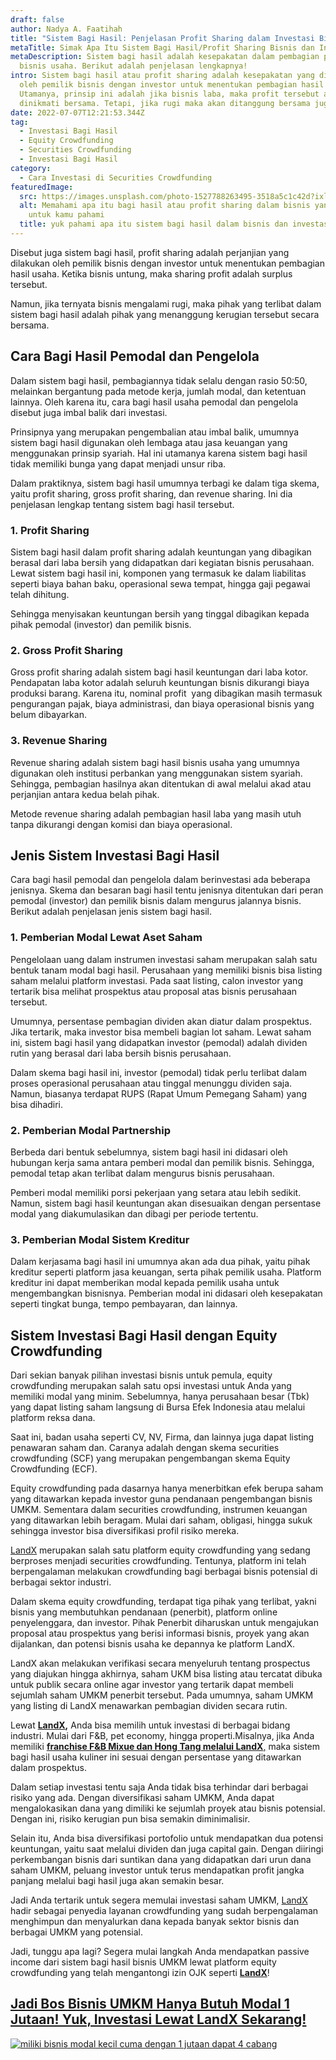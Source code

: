 ```yaml
---
draft: false
author: Nadya A. Faatihah
title: "Sistem Bagi Hasil: Penjelasan Profit Sharing dalam Investasi Bisnis"
metaTitle: Simak Apa Itu Sistem Bagi Hasil/Profit Sharing Bisnis dan Investasi
metaDescription: Sistem bagi hasil adalah kesepakatan dalam pembagian profit
  bisnis usaha. Berikut adalah penjelasan lengkapnya!
intro: Sistem bagi hasil atau profit sharing adalah kesepakatan yang dilakukan
  oleh pemilik bisnis dengan investor untuk menentukan pembagian hasil usaha.
  Utamanya, prinsip ini adalah jika bisnis laba, maka profit tersebut akan
  dinikmati bersama. Tetapi, jika rugi maka akan ditanggung bersama juga.
date: 2022-07-07T12:21:53.344Z
tag:
  - Investasi Bagi Hasil
  - Equity Crowdfunding
  - Securities Crowdfunding
  - Investasi Bagi Hasil
category:
  - Cara Investasi di Securities Crowdfunding
featuredImage:
  src: https://images.unsplash.com/photo-1527788263495-3518a5c1c42d?ixlib=rb-1.2.1&ixid=MnwxMjA3fDB8MHxwaG90by1wYWdlfHx8fGVufDB8fHx8&auto=format&fit=crop&w=908&q=80
  alt: Memahami apa itu bagi hasil atau profit sharing dalam bisnis yang penting
    untuk kamu pahami
  title: yuk pahami apa itu sistem bagi hasil dalam bisnis dan investasi
---
```

<!--StartFragment-->

Disebut juga sistem bagi hasil, profit sharing adalah perjanjian yang dilakukan oleh pemilik bisnis dengan investor untuk menentukan pembagian hasil usaha. Ketika bisnis untung, maka sharing profit adalah surplus tersebut. 

Namun, jika ternyata bisnis mengalami rugi, maka pihak yang terlibat dalam sistem bagi hasil adalah pihak yang menanggung kerugian tersebut secara bersama.

## Cara Bagi Hasil Pemodal dan Pengelola

Dalam sistem bagi hasil, pembagiannya tidak selalu dengan rasio 50:50, melainkan bergantung pada metode kerja, jumlah modal, dan ketentuan lainnya. Oleh karena itu, cara bagi hasil usaha pemodal dan pengelola disebut juga imbal balik dari investasi.

Prinsipnya yang merupakan pengembalian atau imbal balik, umumnya sistem bagi hasil digunakan oleh lembaga atau jasa keuangan yang menggunakan prinsip syariah. Hal ini utamanya karena sistem bagi hasil tidak memiliki bunga yang dapat menjadi unsur riba.

Dalam praktiknya, sistem bagi hasil umumnya terbagi ke dalam tiga skema, yaitu profit sharing, gross profit sharing, dan revenue sharing. Ini dia penjelasan lengkap tentang sistem bagi hasil tersebut.

### 1. Profit Sharing

Sistem bagi hasil dalam profit sharing adalah keuntungan yang dibagikan berasal dari laba bersih yang didapatkan dari kegiatan bisnis perusahaan. Lewat sistem bagi hasil ini, komponen yang termasuk ke dalam liabilitas seperti biaya bahan baku, operasional sewa tempat, hingga gaji pegawai telah dihitung.

Sehingga menyisakan keuntungan bersih yang tinggal dibagikan kepada pihak pemodal (investor) dan pemilik bisnis.

### 2. Gross Profit Sharing

Gross profit sharing adalah sistem bagi hasil keuntungan dari laba kotor. Pendapatan laba kotor adalah seluruh keuntungan bisnis dikurangi biaya produksi barang. Karena itu, nominal profit  yang dibagikan masih termasuk pengurangan pajak, biaya administrasi, dan biaya operasional bisnis yang belum dibayarkan.

### 3. Revenue Sharing

Revenue sharing adalah sistem bagi hasil bisnis usaha yang umumnya digunakan oleh institusi perbankan yang menggunakan sistem syariah. Sehingga, pembagian hasilnya akan ditentukan di awal melalui akad atau perjanjian antara kedua belah pihak.

Metode revenue sharing adalah pembagian hasil laba yang masih utuh tanpa dikurangi dengan komisi dan biaya operasional.

## Jenis Sistem Investasi Bagi Hasil

Cara bagi hasil pemodal dan pengelola dalam berinvestasi ada beberapa jenisnya. Skema dan besaran bagi hasil tentu jenisnya ditentukan dari peran pemodal (investor) dan pemilik bisnis dalam mengurus jalannya bisnis. Berikut adalah penjelasan jenis sistem bagi hasil.

### 1. Pemberian Modal Lewat Aset Saham

Pengelolaan uang dalam instrumen investasi saham merupakan salah satu bentuk tanam modal bagi hasil. Perusahaan yang memiliki bisnis bisa listing saham melalui platform investasi. Pada saat listing, calon investor yang tertarik bisa melihat prospektus atau proposal atas bisnis perusahaan tersebut. 

Umumnya, persentase pembagian dividen akan diatur dalam prospektus. Jika tertarik, maka investor bisa membeli bagian lot saham. Lewat saham ini, sistem bagi hasil yang didapatkan investor (pemodal) adalah dividen rutin yang berasal dari laba bersih bisnis perusahaan. 

Dalam skema bagi hasil ini, investor (pemodal) tidak perlu terlibat dalam proses operasional perusahaan atau tinggal menunggu dividen saja. Namun, biasanya terdapat RUPS (Rapat Umum Pemegang Saham) yang bisa dihadiri. 

### 2. Pemberian Modal Partnership

Berbeda dari bentuk sebelumnya, sistem bagi hasil ini didasari oleh hubungan kerja sama antara pemberi modal dan pemilik bisnis. Sehingga, pemodal tetap akan terlibat dalam mengurus bisnis perusahaan. 

Pemberi modal memiliki porsi pekerjaan yang setara atau lebih sedikit. Namun, sistem bagi hasil keuntungan akan disesuaikan dengan persentase modal yang diakumulasikan dan dibagi per periode tertentu. 

### 3. Pemberian Modal Sistem Kreditur

Dalam kerjasama bagi hasil ini umumnya akan ada dua pihak, yaitu pihak kreditur seperti platform jasa keuangan, serta pihak pemilik usaha. Platform kreditur ini dapat memberikan modal kepada pemilik usaha untuk mengembangkan bisnisnya. Pemberian modal ini didasari oleh kesepakatan seperti tingkat bunga, tempo pembayaran, dan lainnya. 

## Sistem Investasi Bagi Hasil dengan Equity Crowdfunding

Dari sekian banyak pilihan investasi bisnis untuk pemula, equity crowdfunding merupakan salah satu opsi investasi untuk Anda yang memiliki modal yang minim. Sebelumnya, hanya perusahaan besar (Tbk) yang dapat listing saham langsung di Bursa Efek Indonesia atau melalui platform reksa dana. 

Saat ini, badan usaha seperti CV, NV, Firma, dan lainnya juga dapat listing penawaran saham dan. Caranya adalah dengan skema securities crowdfunding (SCF) yang merupakan pengembangan skema Equity Crowdfunding (ECF).

Equity crowdfunding pada dasarnya hanya menerbitkan efek berupa saham yang ditawarkan kepada investor guna pendanaan pengembangan bisnis UMKM. Sementara dalam securities crowdfunding, instrumen keuangan yang ditawarkan lebih beragam. Mulai dari saham, obligasi, hingga sukuk sehingga investor bisa diversifikasi profil risiko mereka.

[LandX](https://landx.id/) merupakan salah satu platform equity crowdfunding yang sedang berproses menjadi securities crowdfunding. Tentunya, platform ini telah berpengalaman melakukan crowdfunding bagi berbagai bisnis potensial di berbagai sektor industri.

Dalam skema equity crowdfunding, terdapat tiga pihak yang terlibat, yakni bisnis yang membutuhkan pendanaan (penerbit), platform online penyelenggara, dan investor. Pihak Penerbit diharuskan untuk mengajukan proposal atau prospektus yang berisi informasi bisnis, proyek yang akan dijalankan, dan potensi bisnis usaha ke depannya ke platform LandX. 

LandX akan melakukan verifikasi secara menyeluruh tentang prospectus yang diajukan hingga akhirnya, saham UKM bisa listing atau tercatat dibuka untuk publik secara online agar investor yang tertarik dapat membeli sejumlah saham UMKM penerbit tersebut. Pada umumnya, saham UMKM yang listing di LandX menawarkan pembagian dividen secara rutin.

Lewat **[LandX](https://landx.id/),** Anda bisa memilih untuk investasi di berbagai bidang industri. Mulai dari F&B, pet economy, hingga properti.Misalnya, jika Anda memiliki [**franchise F&B Mixue dan Hong Tang melalui LandX**,](https://app.landx.id/?utm_source=Organic+Page&utm_medium=Content+Blog&utm_campaign=BlogLandX&utm_id=Blog) maka sistem bagi hasil usaha kuliner ini sesuai dengan persentase yang ditawarkan dalam prospektus. 

Dalam setiap investasi tentu saja Anda tidak bisa terhindar dari berbagai risiko yang ada. Dengan diversifikasi saham UMKM, Anda dapat mengalokasikan dana yang dimiliki ke sejumlah proyek atau bisnis potensial. Dengan ini, risiko kerugian pun bisa semakin diminimalisir.

Selain itu, Anda bisa diversifikasi portofolio untuk mendapatkan dua potensi keuntungan, yaitu saat melalui dividen dan juga capital gain. Dengan diiringi perkembangan bisnis dari suntikan dana yang didapatkan dari urun dana saham UMKM, peluang investor untuk terus mendapatkan profit jangka panjang melalui bagi hasil juga akan semakin besar. 

Jadi Anda tertarik untuk segera memulai investasi saham UMKM, [LandX](https://landx.id/) hadir sebagai penyedia layanan crowdfunding yang sudah berpengalaman menghimpun dan menyalurkan dana kepada banyak sektor bisnis dan berbagai UMKM yang potensial. 

Jadi, tunggu apa lagi? Segera mulai langkah Anda mendapatkan passive income dari sistem bagi hasil bisnis UMKM lewat platform equity crowdfunding yang telah mengantongi izin OJK seperti **[LandX](https://landx.id/)**!

## [Jadi Bos Bisnis UMKM Hanya Butuh Modal 1 Jutaan! Yuk, Investasi Lewat LandX Sekarang!](https://app.landx.id/?utm_source=Organic+Page&utm_medium=Content+Blog&utm_campaign=BlogLandX&utm_id=Blog)

<!--StartFragment-->

[![miliki bisnis modal kecil cuma dengan 1 jutaan dapat 4 cabang ](https://accountgram-production.sfo2.cdn.digitaloceanspaces.com/landx_ghost/2021/11/jadi-owner-bisnis-hanya-1-jutaan-dengan-cuan-yang-sangat-menjanjikan.png)](https://app.landx.id/?utm_source=Organic+Page&utm_medium=Content+Blog&utm_campaign=BlogLandX&utm_id=Blog)
